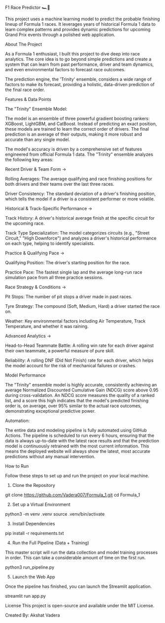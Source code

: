 F1 Race Predictor 🏎️🏁





This project uses a machine learning model to predict the probable finishing lineup of Formula 1 races. It leverages years of historical Formula 1 data to learn complex patterns and provides dynamic predictions for upcoming Grand Prix events through a polished web application.

About The Project


As a Formula 1 enthusiast, I built this project to dive deep into race analytics. The core idea is to go beyond simple predictions and create a system that can learn from past performance, driver and team dynamics, and even environmental factors to forecast race outcomes.

The prediction engine, the 'Trinity' ensemble, considers a wide range of factors to make its forecast, providing a holistic, data-driven prediction of the final race order.

Features & Data Points

The "Trinity" Ensemble Model:

The model is an ensemble of three powerful gradient boosting rankers: XGBoost, LightGBM, and CatBoost. Instead of predicting an exact position, these models are trained to learn the correct order of drivers. The final prediction is an average of their outputs, making it more robust and accurate than any single model.

The model's accuracy is driven by a comprehensive set of features engineered from official Formula 1 data. The "Trinity" ensemble analyzes the following key areas:

Recent Driver & Team Form ->

Rolling Averages: The average qualifying and race finishing positions for both drivers and their teams over the last three races.

Driver Consistency: The standard deviation of a driver's finishing position, which tells the model if a driver is a consistent performer or more volatile.

Historical & Track-Specific Performance ->

Track History: A driver's historical average finish at the specific circuit for the upcoming race.

Track Type Specialization: The model categorizes circuits (e.g., "Street Circuit," "High Downforce") and analyzes a driver's historical performance on each type, helping to identify specialists.

Practice & Qualifying Pace ->

Qualifying Position: The driver's starting position for the race.

Practice Pace: The fastest single lap and the average long-run race simulation pace from all three practice sessions.

Race Strategy & Conditions ->

Pit Stops: The number of pit stops a driver made in past races.

Tyre Strategy: The compound (Soft, Medium, Hard) a driver started the race on.

Weather: Key environmental factors including Air Temperature, Track Temperature, and whether it was raining.

Advanced Analytics ->

Head-to-Head Teammate Battle: A rolling win rate for each driver against their own teammate, a powerful measure of pure skill.

Reliability: A rolling DNF (Did Not Finish) rate for each driver, which helps the model account for the risk of mechanical failures or crashes.

Model Performance

The "Trinity" ensemble model is highly accurate, consistently achieving an average Normalized Discounted Cumulative Gain (NDCG) score above 0.95 during cross-validation. An NDCG score measures the quality of a ranked list, and a score this high indicates that the model's predicted finishing order is, on average, over 95% similar to the actual race outcomes, demonstrating exceptional predictive power.

Automation:

The entire data and modeling pipeline is fully automated using GitHub Actions. The pipeline is scheduled to run every 6 hours, ensuring that the data is always up-to-date with the latest race results and that the prediction model is continuously retrained with the most current information. This means the deployed website will always show the latest, most accurate predictions without any manual intervention.

How to Run

Follow these steps to set up and run the project on your local machine.

1. Clone the Repository

git clone https://github.com/Vadera007/Formula_1.git
cd Formula_1

2. Set up a Virtual Environment

python3 -m venv .venv
source .venv/bin/activate

3. Install Dependencies

pip install -r requirements.txt

4. Run the Full Pipeline (Data + Training)

This master script will run the data collection and model training processes in order. This can take a considerable amount of time on the first run.

python3 run_pipeline.py

5. Launch the Web App

Once the pipeline has finished, you can launch the Streamlit application.

streamlit run app.py

License
This project is open-source and available under the MIT License.

Created By:
Akshat Vadera

